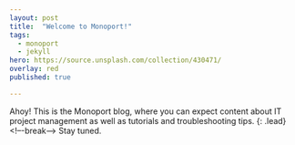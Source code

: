 ```yaml
---
layout: post
title:  "Welcome to Monoport!"
tags:
  - monoport
  - jekyll
hero: https://source.unsplash.com/collection/430471/
overlay: red
published: true

---
```

Ahoy! This is the Monoport blog, where you can expect content about IT project management as well as tutorials and troubleshooting tips.
{: .lead}
<!–-break-–>
Stay tuned.